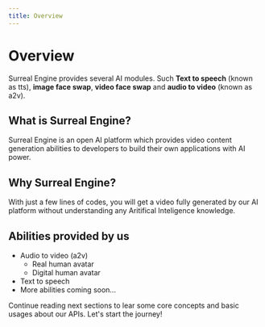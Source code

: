 ```yaml
---
title: Overview
---
```


# Overview

Surreal Engine provides several AI modules. Such **Text to speech** (known as tts),
**image face swap**, **video face swap** and **audio to video** (known as a2v).


## What is Surreal Engine?
Surreal Engine is an open AI platform which provides video content generation abilities to developers to build their own applications with AI power.

## Why Surreal Engine?
With just a few lines of codes, you will get a video fully generated by our AI platform without understanding any Aritifical Inteligence knowledge.

## Abilities provided by us
- Audio to video (a2v)
	- Real human avatar
	- Digital human avatar
- Text to speech
- More abilities coming soon...

Continue reading next sections to lear some core concepts and basic usages about our APIs. Let's start the journey!
